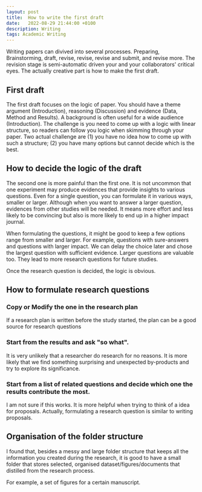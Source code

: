 ```yaml
---
layout: post
title:  How to write the first draft
date:   2022-08-29 21:44:00 +0100
description: Writing
tags: Academic Writing
---
```


Writing papers can divived into several processes. Preparing, Brainstorming, draft, revise, revise, revise and submit, and revise more. 
The revision stage is semi-automatic driven your and your collaborators' critical eyes. 
The actually creative part is how to make the first draft. 

## First draft
The first draft focuses on the logic of paper. 
You should have a theme argument (Introduction), reasoning (Discussion) and evidence (Data, Method and Results). A background is often useful for a wide audience (Introduction). 
The challenge is you need to come up with a logic with linear structure, so readers can follow you logic when skimming through your paper.
Two actual challenge are (1) you have no idea how to come up with such a structure; (2) you have many options but cannot decide which is the best.

## How to decide the logic of the draft
The second one is more painful than the first one. It is not uncommon that one experiment may produce evidences that provide insights to various questions. 
Even for a single question, you can formulate it in various ways, smaller or larger.
Although when you want to answer a larger question, evidences from other studies will be needed. It means more effort and less likely to be convincing but also is more likely to end up in a higher impact journal. 

When formulating the questions, it might be good to keep a few options range from smaller and larger. For example, questions with sure-answers and questions with larger impact. 
We can delay the choice later and chose the largest question with sufficient evidence.
Larger questions are valuable too. They lead to more research questions for future studies.

Once the research question is decided, the logic is obvious.

## How to formulate research questions

### Copy or Modify the one in the research plan
If a research plan is written before the study started, the plan can be a good source for research questions

### Start from the results and ask "so what".
It is very unlikely that a researcher do research for no reasons. It is more likely that we find something surprising and unexpected by-products and try to explore its significance.

### Start from a list of related questions and decide which one the results contribute the most.
I am not sure if this works. It is more helpful when trying to think of a idea for proposals.
Actually, formulating a research question is similar to writing proposals.


## Organisation of the folder structure
I found that, besides a messy and large folder structure that keeps all the information you created during the research, it is good to have a small folder that stores selected, organised dataset/figures/documents that distilled from the research process.

For example, a set of figures for a certain manuscript.